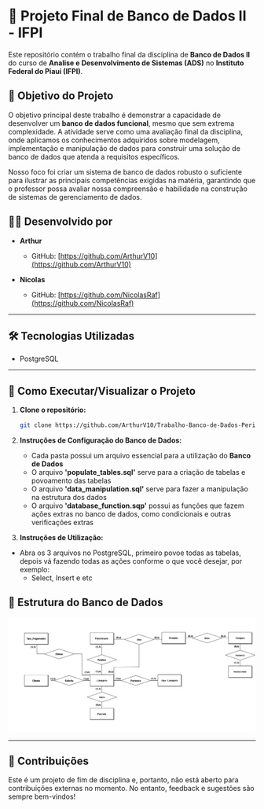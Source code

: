 # 📁 Projeto Final de Banco de Dados II - IFPI

Este repositório contém o trabalho final da disciplina de **Banco de Dados II** do curso de **Analise e Desenvolvimento de Sistemas (ADS)** no **Instituto Federal do Piauí (IFPI)**.

## 🎯 Objetivo do Projeto

O objetivo principal deste trabalho é demonstrar a capacidade de desenvolver um **banco de dados funcional**, mesmo que sem extrema complexidade. A atividade serve como uma avaliação final da disciplina, onde aplicamos os conhecimentos adquiridos sobre modelagem, implementação e manipulação de dados para construir uma solução de banco de dados que atenda a requisitos específicos.

Nosso foco foi criar um sistema de banco de dados robusto o suficiente para ilustrar as principais competências exigidas na matéria, garantindo que o professor possa avaliar nossa compreensão e habilidade na construção de sistemas de gerenciamento de dados.

## 🧑‍💻 Desenvolvido por

* **Arthur**
    * GitHub: [https://github.com/ArthurV10](https://github.com/ArthurV10)

* **Nicolas**
    * GitHub: [https://github.com/NicolasRaf](https://github.com/NicolasRaf)

---

## 🛠️ Tecnologias Utilizadas

* PostgreSQL
---

## 🚀 Como Executar/Visualizar o Projeto

1.  **Clone o repositório:**
    ```bash
    git clone https://github.com/ArthurV10/Trabalho-Banco-de-Dados-Periodo-3.git
    ```
2.  **Instruções de Configuração do Banco de Dados:**
    * Cada pasta possui um arquivo essencial para a utilização do **Banco de Dados**
    * O arquivo **'populate_tables.sql'** serve para a criação de tabelas e povoamento das tabelas
    * O arquivo **'data_manipulation.sql'** serve para fazer a manipulação na estrutura dos dados
    * O arquivo **'database_function.sqp'** possui as funções que fazem ações extras no banco de dados, como condicionais e outras verificações extras
  
3.  **Instruções de Utilização:**
   * Abra os 3 arquivos no PostgreSQL, primeiro povoe todas as tabelas, depois vá fazendo todas as ações conforme o que você desejar, por exemplo:
     * Select, Insert e etc

## 📄 Estrutura do Banco de Dados

![Diagrama Entidade-Relacionamento do Banco de Dados](Diagrama%20Lavanderia%20-%20Projeto%20BD.png)

---

## 🌟 Contribuições

Este é um projeto de fim de disciplina e, portanto, não está aberto para contribuições externas no momento. No entanto, feedback e sugestões são sempre bem-vindos!
